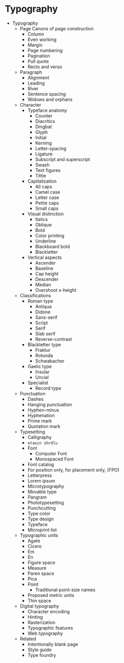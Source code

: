 # Typography

* Typography
  * Page
      Canons of page construction
      - Column
      - Even working
      - Margin
      - Page numbering
      - Pagination
      - Pull quote
      - Recto and verso
  * Paragraph
      - Alignment
      - Leading
      - River
      - Sentence spacing
      - Widows and orphans
  * Character
    * Typeface anatomy
      - Counter
      - Diacritics
      - Dingbat
      - Glyph
      - Initial
      - Kerning
      - Letter-spacing
      - Ligature
      - Subscript and superscript
      - Swash
      - Text figures
      - Tittle
    * Capitalization
      - All caps
      - Camel case
      - Letter case
      - Petite caps
      - Small caps
    * Visual distinction
      - Italics
      - Oblique
      - Bold
      - Color printing
      - Underline
      - Blackboard bold
      - Blackletter
    * Vertical aspects
      - Ascender
      - Baseline
      - Cap height
      - Descender
      - Median
      - Overshoot x-height
  * Classifications
    * Roman type
      - Antiqua
      - Didone
      - Sans-serif
      - Script
      - Serif
      - Slab serif
      - Reverse-contrast
    * Blackletter type
      - Fraktur
      - Rotunda
      - Schwabacher
    * Gaelic type
      - Insular
      - Uncial
    * Specialist
      - Record type
  * Punctuation
    - Dashes
    - Hanging punctuation
    - Hyphen-minus
    - Hyphenation
    - Prime mark
    - Quotation mark
  * Typesetting
    - Calligraphy
    - `etaoin shrdlu`
    - Font
      - Computer Font
      - Monospaced Font
    - Font catalog
    - For position only, for placement only, (FPO)
    - Letterpress
    - Lorem ipsum
    - Microtypography
    - Movable type
    - Pangram
    - Phototypesetting
    - Punchcutting
    - Type color
    - Type design
    - Typeface
    - Microprint list
  * Typographic units
    - Agate
    - Cicero
    - Em
    - En
    - Figure space
    - Measure
    - Paren space
    - Pica
    - Point
      - Traditional point-size names
    - Proposed metric units
    - Thin space
  * Digital typography
    - Character encoding
    - Hinting
    - Rasterization
    - Typographic features
    - Web typography
  * Related
    - Intentionally blank page
    - Style guide
    - Type foundry
